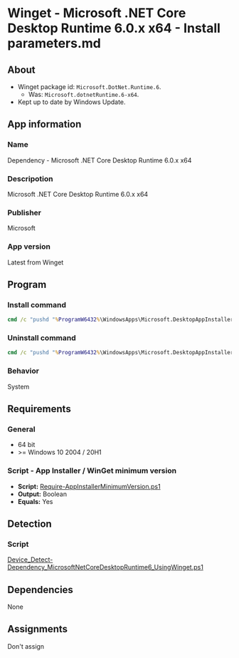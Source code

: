 # Winget - Microsoft .NET Core Desktop Runtime 6.0.x x64 - Install parameters.md

## About

* Winget package id: `Microsoft.DotNet.Runtime.6`.
  * Was: `Microsoft.dotnetRuntime.6-x64`.
* Kept up to date by Windows Update.

## App information

### Name

Dependency - Microsoft .NET Core Desktop Runtime 6.0.x x64

### Descripotion

Microsoft .NET Core Desktop Runtime 6.0.x x64

### Publisher

Microsoft

### App version

Latest from Winget

## Program

### Install command

```bat
cmd /c "pushd "%ProgramW6432%\WindowsApps\Microsoft.DesktopAppInstaller_*_x64__8wekyb3d8bbwe" && winget.exe install --exact --id Microsoft.DotNet.Runtime.6 --silent --source winget --accept-package-agreements --accept-source-agreements"
```

### Uninstall command

```bat
cmd /c "pushd "%ProgramW6432%\WindowsApps\Microsoft.DesktopAppInstaller_*_x64__8wekyb3d8bbwe" && winget.exe uninstall --exact --id Microsoft.DotNet.Runtime.6 --silent --source winget --accept-source-agreements"
```

### Behavior

System

## Requirements

### General

* 64 bit
* \>= Windows 10 2004 / 20H1

### Script - App Installer / WinGet minimum version

* **Script:** [Require-AppInstallerMinimumVersion.ps1](./../../Common/Require-AppInstallerMinimumVersion.ps1)
* **Output:** Boolean
* **Equals:** Yes

## Detection

### Script

[Device_Detect-Dependency_MicrosoftNetCoreDesktopRuntime6_UsingWinget.ps1](./Device_Detect-Dependency_MicrosoftNetCoreDesktopRuntime6_UsingWinget.ps1)

## Dependencies

None

## Assignments

Don't assign
